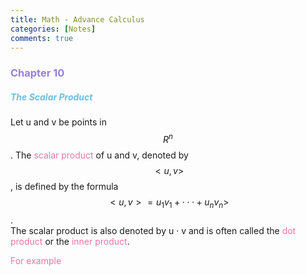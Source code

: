 ```yaml
---
title: Math - Advance Calculus
categories: [Notes]
comments: true
---
```

<script src="https://polyfill.io/v3/polyfill.min.js?features=es6"></script>
<script id="MathJax-script" async src="https://cdn.jsdelivr.net/npm/mathjax@3/es5/tex-mml-chtml.js"></script>


### <font color= 977FD7>Chapter 10</font>
##### <font color= 6FBCE1> The Scalar Product</font>
Let u and v be points in $$R^n$$. The <font color= E675A7>scalar product</font> of u and v, denoted by $$<u,v>$$, is defined by the formula $$<u,v> = u_{1}v_{1} + ··· + u_{n}v_{n}>$$. <br/>
The scalar product is also denoted by u · v and is often called the <font color= E675A7>dot product</font> or the <font color= E675A7>inner product</font>.

<font color= E675A7> For example</font>
